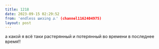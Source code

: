 ```yaml
---
title: 1218
date: 2023-09-15 02:29:52
from: 'endless шизing ⍼' (channel1162404975)
layout: post
---
```


а какой я всё таки растерянный и потерянный во времени в последнее время!!
